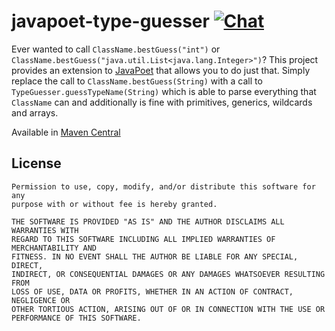 <!--
SPDX-FileCopyrightText: The javapoet-type-guesser Authors
SPDX-License-Identifier: 0BSD
 -->

# javapoet-type-guesser [![Chat](https://img.shields.io/badge/matrix-%23talk.metio:matrix.org-brightgreen.svg?style=social&label=Matrix)](https://matrix.to/#/#talk.metio:matrix.org)

Ever wanted to call `ClassName.bestGuess("int")` or `ClassName.bestGuess("java.util.List<java.lang.Integer>")`?
This project provides an extension to [JavaPoet](https://github.com/square/javapoet) that allows you to do just that.
Simply replace the call to `ClassName.bestGuess(String)` with a call to `TypeGuesser.guessTypeName(String)` which is
able to parse everything that `ClassName` can and additionally is fine with primitives, generics, wildcards and
arrays.

Available in [Maven Central](https://central.sonatype.com/artifact/wtf.metio.javapoet/javapoet-type-guesser)

## License

```
Permission to use, copy, modify, and/or distribute this software for any
purpose with or without fee is hereby granted.

THE SOFTWARE IS PROVIDED "AS IS" AND THE AUTHOR DISCLAIMS ALL WARRANTIES WITH
REGARD TO THIS SOFTWARE INCLUDING ALL IMPLIED WARRANTIES OF MERCHANTABILITY AND
FITNESS. IN NO EVENT SHALL THE AUTHOR BE LIABLE FOR ANY SPECIAL, DIRECT,
INDIRECT, OR CONSEQUENTIAL DAMAGES OR ANY DAMAGES WHATSOEVER RESULTING FROM
LOSS OF USE, DATA OR PROFITS, WHETHER IN AN ACTION OF CONTRACT, NEGLIGENCE OR
OTHER TORTIOUS ACTION, ARISING OUT OF OR IN CONNECTION WITH THE USE OR
PERFORMANCE OF THIS SOFTWARE.
```
